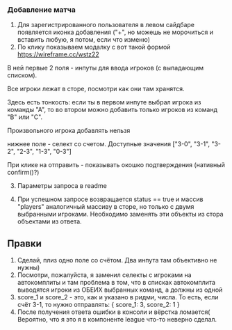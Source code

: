### Добавление матча

1) Для зарегистрированного пользователя в левом сайдбаре появляется иконка добавления ("+", но можешь не морочиться и вставить любую, я потом, если что изменю)
2) По клику показываем модалку с вот такой формой
https://wireframe.cc/wstz22

В ней первые 2 поля - инпуты для ввода игроков (с выпадающим списком).

Все игроки лежат в сторе, посмотри как они там хранятся.

Здесь есть тонкость: если ты в первом инпуте выбрал игрока из команды "А",  то во втором можно добавить только игроков из команд "B" или "С".  

Произвольного игрока добавлять нельзя

нижнее поле - селект со счетом. Доступные значения ["3-0", "3-1", "3-2", "2-3", "1-3", "0-3"]

При клике на отправить -  показывать окошко подтверждения (нативный confirm()?)

3) Параметры запроса в readme

4) При успешном запросе возвращается status == true и массив "players" аналогичный массиву в сторе, но только с двумя выбранными игроками. Необходимо заменять эти объекты из стора объектами из ответа.

## Правки
1) Сделай, плиз одно поле со счётом. Два инпута там объективно не нужны)
2) Посмотри, пожалуйста, я заменил селекты с игроками на автокомплиты и там проблема в том, что в списках автокомплита выводятся игроки из ОБЕИХ выбранных команд, а должны из одной
3) score_1 и score_2 - это, как и указано в ридми, числа. То есть, если счёт 3-1, то нужно отправлять: 
 { score_1: 3,
 score_2: 1 }
4) После получения ответа ошибки в консоли и вёрстка ломается(
Вероятно, что я это я в компоненте league что-то неверно сделал.
